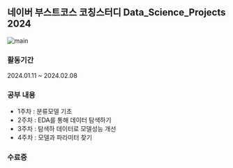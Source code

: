## 네이버 부스트코스 코칭스터디 Data_Science_Projects 2024
![main](https://github.com/MinwooPyeon/Coaching_study_Data_Science_Projects_2024/assets/153968515/671e796c-d487-45cc-a068-4d64308571d8)


### 활동기간
2024.01.11 ~ 2024.02.08

### 공부 내용
- 1주차 : 분류모델 기초
- 2주차 : EDA를 통해 데이터 탐색하기
- 3주차 : 탐색하 데이터로 모델성능 개선
- 4주차 : 모델과 파라미터 찾기

### 수료증

